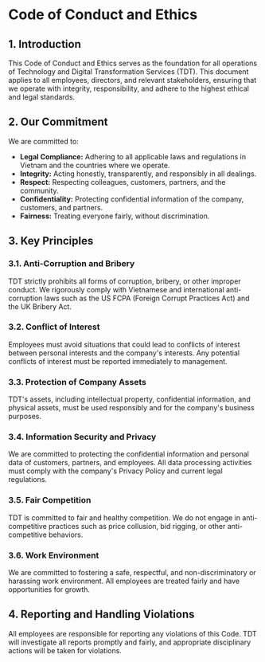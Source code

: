 # Code of Conduct and Ethics

## 1. Introduction

This Code of Conduct and Ethics serves as the foundation for all operations of Technology and Digital Transformation Services (TDT). This document applies to all employees, directors, and relevant stakeholders, ensuring that we operate with integrity, responsibility, and adhere to the highest ethical and legal standards.

## 2. Our Commitment

We are committed to:

*   **Legal Compliance:** Adhering to all applicable laws and regulations in Vietnam and the countries where we operate.
*   **Integrity:** Acting honestly, transparently, and responsibly in all dealings.
*   **Respect:** Respecting colleagues, customers, partners, and the community.
*   **Confidentiality:** Protecting confidential information of the company, customers, and partners.
*   **Fairness:** Treating everyone fairly, without discrimination.

## 3. Key Principles

### 3.1. Anti-Corruption and Bribery

TDT strictly prohibits all forms of corruption, bribery, or other improper conduct. We rigorously comply with Vietnamese and international anti-corruption laws such as the US FCPA (Foreign Corrupt Practices Act) and the UK Bribery Act.

### 3.2. Conflict of Interest

Employees must avoid situations that could lead to conflicts of interest between personal interests and the company's interests. Any potential conflicts of interest must be reported immediately to management.

### 3.3. Protection of Company Assets

TDT's assets, including intellectual property, confidential information, and physical assets, must be used responsibly and for the company's business purposes.

### 3.4. Information Security and Privacy

We are committed to protecting the confidential information and personal data of customers, partners, and employees. All data processing activities must comply with the company's Privacy Policy and current legal regulations.

### 3.5. Fair Competition

TDT is committed to fair and healthy competition. We do not engage in anti-competitive practices such as price collusion, bid rigging, or other anti-competitive behaviors.

### 3.6. Work Environment

We are committed to fostering a safe, respectful, and non-discriminatory or harassing work environment. All employees are treated fairly and have opportunities for growth.

## 4. Reporting and Handling Violations

All employees are responsible for reporting any violations of this Code. TDT will investigate all reports promptly and fairly, and appropriate disciplinary actions will be taken for violations.


